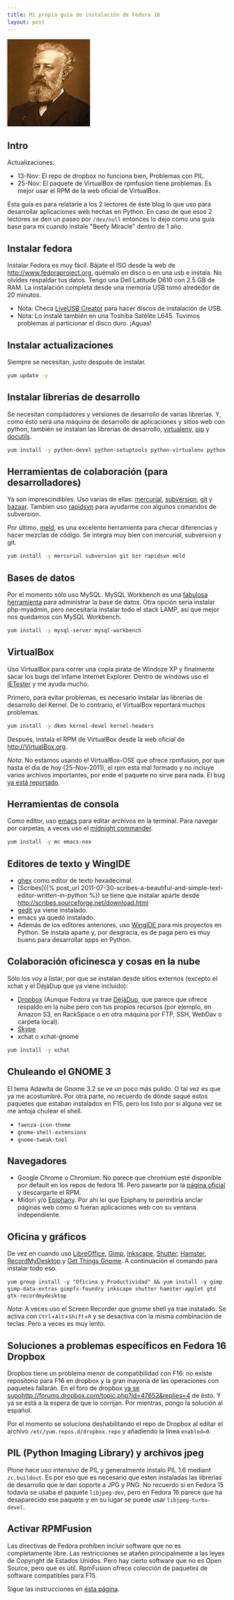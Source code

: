 ```yaml
---
title: Mi propia guía de instalación de Fedora 16
layout: post
---
```


![Julio Verne](/media/julio_verne.jpg)

## Intro

Actualizaciones:
* 13-Nov: El repo de dropbox no funciona bien, Problemas con PIL.
* 25-Nov: El paquete de VirtualBox de rpmfusion tiene problemas. Es mejor usar
el RPM de la web oficial de VirtualBox.

Esta guía es para relatarle a los 2 lectores de éste blog lo que uso para
desarrollar aplicaciones web hechas en Python. En caso de que esos 2 lectores
se den un paseo por `/dev/null` entonces lo dejo como una guía base para mi
cuando instale "Beefy Miracle" dentro de 1 año.

## Instalar fedora

Instalar Fedora es muy fácil. Bájate el ISO desde la web de
<http://www.fedoraproject.org>, quémalo en disco o en una usb e instala. No olvides
respaldar tus datos. Tengo una Dell Latitude D610 con 2.5 GB de RAM. La
instalación completa desde una memoria USB tomó alrededor de 20 minutos.

* Nota: Checa [LiveUSB Creator](http://www.linuxliveusb.com/) para hacer discos de instalación de USB.
* Nota: Lo instalé también en una Toshiba Satélite L645. Tuvimos problemas al particionar el disco duro. ¡Aguas!

## Instalar actualizaciones

Siempre se necesitan, justo después de instalar.

```bash
yum update -y
```

## Instalar librerías de desarrollo

Se necesitan compiladores y versiones de desarrollo de varias librerías. Y,
como ésto será una máquina de desarrollo de aplicaciones y sitios web con
python, también se instalan las librerías de desarrollo,
[virtualenv](http://pypi.python.org/pypi/virtualenv),
[pip](http://www.pip-installer.org/) y
[docutils](http://docutils.sourceforge.net/).

```bash
yum install -y python-devel python-setuptools python-virtualenv python-pip python-docutils make automake gcc gcc-c++ zlib-devel libxslt-devel openssl-devel ncurses-devel ncurses-devel mysql-devel libpng-devel libjpeg-turbo-devel
```

## Herramientas de colaboración (para desarrolladores)

Ya son imprescindibles. Uso varias de ellas: 
[mercurial](http://mercurial.selenic.com/),
[subversion](http://subversion.apache.org/), [git](http://git-scm.com/) y
[bazaar](http://bazaar.canonical.com/en/).
Tambien uso [rapidsvn](http://www.rapidsvn.org/) para ayudarme con algunos 
comandos de subversion.

Por último, [meld](http://meld.sourceforge.net/), es una excelente herramienta para checar diferencias y hacer
mezclas de código. Se integra muy bien con mercurial, subversion y git.

```bash
yum install -y mercurial subversion git bzr rapidsvn meld
```

## Bases de datos

Por el momento sólo uso MySQL. MySQL Workbench es una [fabulosa herramienta](http://www.mysql.com/products/workbench/)
para administrar la base de datos. Otra opción sería instalar php-myadmin,
pero necesitaría instalar todo el stack LAMP, así que mejor nos quedamos con
MySQL Workbench.

```bash
yum install -y mysql-server mysql-workbench
```

## VirtualBox

Uso VirtualBox para correr una copia pirata de Windoze XP y finalmente sacar
los bugs del infame Internet Explorer. Dentro de windows uso el 
[IETester](http://www.my-debugbar.com/wiki/IETester/HomePage) y me
ayuda mucho.

Primero, para evitar problemas, es necesario instalar las librerías de
desarrollo del Kernel. De lo contrario, el VirtualBox reportará muchos
problemas.

```bash
yum install -y dkms kernel-devel kernel-headers
```

Después, instala el RPM de VirtualBox desde la web oficial de <http://VirtualBox.org>.

*Nota*: No estamos usando el VirtualBox-OSE que ofrece rpmfusion, por que hasta
el dìa de hoy (25-Nov-2011), el rpm está mal formado y no incluye varios
archivos importantes, por ende el paquete no sirve para nada. El bug [ya está
reportado](https://bugzilla.rpmfusion.org/show_bug.cgi?id=1979).

## Herramientas de consola

Como editor, uso [emacs](http://www.gnu.org/s/emacs/) para editar archivos en la terminal. Para navegar por
carpetas, a veces uso el [midnight commander](https://www.midnight-commander.org/).

```bash
yum install -y mc emacs-nox
```

## Editores de texto y WingIDE

* [ghex](http://live.gnome.org/Ghex) como editor de texto hexadecimal.
* [Scribes]({% post_url 2011-07-30-scribes-a-beautiful-and-simple-text-editor-written-in-python %}) se tiene que instalar aparte desde <http://scribes.sourceforge.net/download.html>
* [gedit](http://projects.gnome.org/gedit/) ya viene instalado.
* emacs ya quedó instalado.
* Además de los editores anteriores, uso [WingIDE ](http://wingware.com/) para mis proyectos en Python.
Se instala aparte y, por desgracia, es de paga pero es muy bueno para
desarrollar apps en Python.


## Colaboración oficinesca  y cosas en la nube

Sólo los voy a listar, por que se instalan desde sitios externos (excepto el
xchat y el DèjáDup que ya viene incluido):

* [Dropbox](https://www.dropbox.com/) (Aunque Fedora ya trae [DéjàDup](http://live.gnome.org/DejaDup/), que parece que ofrece respaldo en la nube pero con tus propios recursos (por ejemplo, en Amazon S3, en RackSpace o en otra máquina por FTP, SSH, WebDav o carpeta local).
* [Skype](http://www.skype.com/)
* xchat o xchat-gnome

```bash
yum install -y xchat
```

## Chuleando el GNOME 3

El tema Adawita de Gnome 3.2 se ve un poco más pulido. O tal vez es que ya me
acostumbrè. Por otra parte, no recuerdo de dónde saqué estos paquetes que
estaban instalados en F15, pero los listo por si alguna vez se me antoja
chulear el shell.

* `faenza-icon-theme`
* `gnome-shell-extensions`
* `gnome-tweak-tool`

## Navegadores

* Google Chrome o Chromium. No parece que chromium esté disponible por default en los repos de fedora 16. Pero pasearte por la [página oficial](http://www.google.com.mx/chrome) y descargarte el RPM.
* Midori y/o [Epiphany](http://projects.gnome.org/epiphany/). Por ahí lei que Epiphany te permitiría anclar páginas web como si fueran aplicaciones web con su ventana independiente.

## Oficina y gráficos

De vez en cuando uso [LibreOffice](http://www.libreoffice.org/),
[Gimp](http://www.gimp.org/),
[Inkscape](http://inkscape.org/),
[Shutter](http://shutter-project.org/),
[Hamster](http://projecthamster.wordpress.com/),
[RecordMyDesktop](http://recordmydesktop.sourceforge.net/)
y [Get Things Gnome](http://gtg.fritalk.com/).
A continuaciòn el comando para instalar todo eso.

```
yum group install -y "Oficina y Productividad" && yum install -y gimp gimp-data-extras gimpfx-foundry inkscape shutter hamster-applet gtd gtk-recordmydesktop
```

*Nota*: A veces uso el Screen Recorder que gnome shell ya trae instalado. Se activa
con `Ctrl`+`Alt`+`Shift`+`R` y se desactiva con la misma combinaciòn de teclas. Pero a
veces es muy lento.

## Soluciones a problemas específicos en Fedora 16 Dropbox

Dropbox tiene un problema menor de compatibilidad con F16: no existe
repositorio para F16 en dropbox y la gran mayoría de las operaciones con
paquetes fallarán. En el foro de dropbox [ya se supo]()http://forums.dropbox.com/topic.php?id=47652&replies=4
de ésto. Y ya se está a la espera de que lo corrijan. Por mientras, pongo la
solución al español.

Por el momento se soluciona deshabilitando el repo de Dropbox al editar el
archivo `/etc/yum.repos.d/dropbox.repo` y añadiendo la línea `enabled=0`.

## PIL (Python Imaging Library) y archivos jpeg

Plone hace uso intensivo de PIL y generalmente instalo PIL 1.6 mediant
`zc.buildout`. Es por eso que es necesario que esten instaladas las librerías de
desarrollo que le dan soporte a JPG y PNG. No recuerdo si en Fedora 15 todavía
se usaba el paquete `libjpeg-dev`, pero en Fedora 16 parece que ha desaparecido
ese paquete y en su lugar se puede usar `libjpeg-turbo-devel`.

## Activar RPMFusion

Las directivas de Fedora prohiben incluir software que no es completamente
libre. Las restricciones se atañen principalmente a las leyes de Copyright de
Estados Unidos. Pero hay cierto software que no es Open Source, pero que es
útil. RpmFusion ofrece colección de paquetes de software compatibles para F15.

Sigue las instrucciones en [ésta página](http://rpmfusion.org/Configuration).


